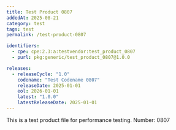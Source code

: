 ```yaml
---
title: Test Product 0807
addedAt: 2025-08-21
category: test
tags: test
permalink: /test-product-0807

identifiers:
  - cpe: cpe:2.3:a:testvendor:test_product_0807
  - purl: pkg:generic/test_product_0807@1.0.0

releases:
  - releaseCycle: "1.0"
    codename: "Test Codename 0807"
    releaseDate: 2025-01-01
    eol: 2026-01-01
    latest: "1.0.0"
    latestReleaseDate: 2025-01-01
---
```


This is a test product file for performance testing. Number: 0807
